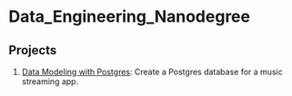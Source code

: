 # Data_Engineering_Nanodegree

## Projects
1. [Data Modeling with Postgres](1A_Data_Modeling_with_Postgres): Create a Postgres database for a music streaming app.
